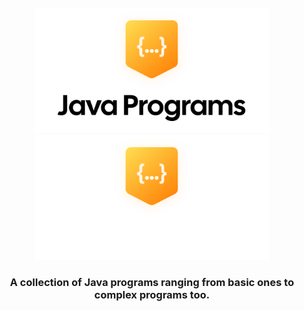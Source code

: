 <div align=center>

<br>

<img height=200 src=".github/img/logo-dark.svg#gh-light-mode-only" alt="Java Programs Light Logo">
<img height=200 src=".github/img/logo-light.svg#gh-dark-mode-only" alt="Java Programs Dark Logo">

### A collection of Java programs ranging from **basic** ones to **complex programs** too.

</div>
